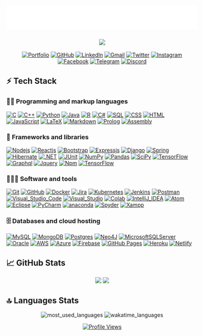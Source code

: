 <h1 align="center">
    <img src="https://github.com/Shyam-Makwana/Shyam-Makwana/blob/master/logos/name.svg" alt="Shyam Makwana" />
</h1>

<p align="center">
    <a href="https://github.com/Shyam-Makwana"><img src="https://readme-typing-svg.herokuapp.com/?lines=Hey!!+Great+to+see+you+here!;Computer+Science+student;Competitive+programmer;Full-stack+web+developer;Always+learning+new+things&font=Fira%20Code&center=true&width=440&height=45&color=000000&vCenter=true&size=22"></a>
</p>

<p align="center">
	<a href="https://shyammakwana.com" target="_blank"><img src="https://img.icons8.com/bubbles/50/domain.png" alt="Portfolio"/></a>
	<a href="https://github.com/Shyam-Makwana" target="_blank"><img src="https://img.icons8.com/bubbles/50/000000/github.png" alt="GitHub"/></a>
	<a href="https://www.linkedin.com/in/shyammakwana" target="_blank"><img src="https://img.icons8.com/bubbles/50/000000/linkedin.png" alt="LinkedIn"/></a>
	<a href="mailto:makwanashyam6@gmail.com" target="_blank"><img src="https://img.icons8.com/bubbles/50/000000/gmail.png" alt="Gmail"/></a>
	<a href="https://twitter.com/ShyamMakwana_" target="_blank"><img src="https://img.icons8.com/bubbles/50/twitter-circled.png" alt="Twitter"/></a>
	<a href="https://www.instagram.com/_sshyam_" target="_blank"><img src="https://img.icons8.com/bubbles/50/000000/instagram.png" alt="Instagram"/></a>
  <a href="https://www.facebook.com/ShyamMakwanaa/" target="_blank"><img src="https://img.icons8.com/bubbles/50/000000/facebook-new.png" alt="Facebook"/></a>
	<a href="https://t.me/theShyam" target="_blank"><img src="https://img.icons8.com/bubbles/50/telegram-app.png" alt="Telegram"/></a>
	<a href="https://discordapp.com/users/670571750622494752" target="_blank"><img src="https://img.icons8.com/bubbles/50/discord-logo.png" alt="Discord"/></a>
</p>

## ⚡ Tech Stack

### 👨‍💻 Programming and markup languages

<p>
    <a href="#"><img alt="C" src="https://custom-icon-badges.herokuapp.com/badge/C-03599C.svg?logo=c-in-hexagon&logoColor=white"></a>
    <a href="#"><img alt="C++" src="https://custom-icon-badges.herokuapp.com/badge/C++-9C033A.svg?logo=cpp2&logoColor=white"></a>
    <a href="#"><img alt="Python" src="https://img.shields.io/badge/Python-14354C.svg?logo=python&logoColor=white"></a>
    <a href="#"><img alt="Java" src="https://custom-icon-badges.herokuapp.com/badge/Java-007396.svg?logo=java&logoColor=white"></a>
    <a href="#"><img alt="R" src="https://img.shields.io/badge/R-276DC3.svg?logo=r&logoColor=white"></a>
    <a href="#"><img alt="C#" src="https://custom-icon-badges.herokuapp.com/badge/C%23-68217A.svg?logo=cs2&logoColor=white"></a>
    <a href="#"><img alt="SQL" src="https://custom-icon-badges.herokuapp.com/badge/SQL-025E8C.svg?logo=database&logoColor=white"></a>
    <a href="#"><img alt="CSS" src="https://img.shields.io/badge/CSS-1572B6.svg?logo=css3&logoColor=white"></a>
    <a href="#"><img alt="HTML" src="https://img.shields.io/badge/HTML-E34F26.svg?logo=html5&logoColor=white"></a>
    <a href="#"><img alt="JavaScript" src="https://img.shields.io/badge/JavaScript-F7DF1E.svg?logo=javascript&logoColor=black"></a>
    <a href="#"><img alt="LaTeX" src="https://img.shields.io/badge/LaTeX-008080.svg?logo=LaTeX&logoColor=white"></a>
    <a href="#"><img alt="Markdown" src="https://img.shields.io/badge/Markdown-000000.svg?logo=markdown&logoColor=white"></a>
    <a href="#"><img alt="Prolog" src="https://custom-icon-badges.herokuapp.com/badge/Prolog-E61B23.svg?logo=swi-prolog&logoColor=white"></a>
    <a href="#"><img alt="Assembly" src="https://custom-icon-badges.herokuapp.com/badge/Assembly-525252.svg?logo=asm-hex&logoColor=white"></a>
</p>

### 🧰 Frameworks and libraries

<p>
  	<a href="#"><img alt="Nodejs" src="https://img.shields.io/badge/Node.js-43853D.svg?logo=node.js&logoColor=white"></a>
    <a href="#"><img alt="Reactjs" src="https://img.shields.io/badge/React-20232a.svg?logo=react&logoColor=%2361DAFB"></a>
    <a href="#"><img alt="Bootstrap" src="https://img.shields.io/badge/Bootstrap-7952B3.svg?logo=bootstrap&logoColor=white"></a>
    <a href="#"><img alt="Expressjs" src="https://img.shields.io/badge/Express.js-404d59.svg?logo=express&logoColor=white"></a>
    <a href="#"><img alt="Django" src="https://img.shields.io/badge/Django-092E20?logo=Django&logoColor=white"></a>
    <a href="#"><img alt="Spring" src="https://img.shields.io/badge/Spring-6DB33F?logo=Spring&logoColor=white"></a>
    <a href="#"><img alt="Hibernate" src="https://img.shields.io/badge/Hibernate-59666C?&logo=Hibernate&logoColor=white"></a>
    <a href="#"><img alt=".NET" src="https://img.shields.io/badge/.NET-512BD4?logo=.NET&logoColor=white"></a>
    <a href="#"><img alt="JUnit" src="https://custom-icon-badges.herokuapp.com/badge/JUnit-25A162.svg?logo=check-circle&logoColor=white"></a>
    <a href="#"><img alt="NumPy" src="https://img.shields.io/badge/Numpy-013243.svg?logo=numpy&logoColor=white"></a>
    <a href="#"><img alt="Pandas" src="https://img.shields.io/badge/Pandas-150458.svg?logo=pandas&logoColor=white"></a>
    <a href="#"><img alt="SciPy" src="https://img.shields.io/badge/SciPy-654FF0?logo=SciPy&logoColor=white"></a>
    <a href="#"><img alt="TensorFlow" src="https://img.shields.io/badge/TensorFlow-FF6F00.svg?logo=TensorFlow&logoColor=white"></a>
    <a href="#"><img alt="Graphql" src="https://img.shields.io/badge/GraphQl-E10098?logo=Graphql&logoColor=white"></a>
    <a href="#"><img alt="Jquery" src="https://img.shields.io/badge/jQuery-0769AD?logo=Jquery&logoColor=white"></a>
    <a href="#"><img alt="Npm" src="https://img.shields.io/badge/npm-CB3837?logo=Npm&logoColor=white"></a>
    <a href="#"><img alt="TensorFlow" src="https://img.shields.io/badge/jQuery-0769AD?logo=Jquery&logoColor=white"></a>
    
</p>

### 🧑🏻‍💻 Software and tools

<p>
	  <a href="#"><img alt="Git" src="https://img.shields.io/badge/Git-F05032?logo=Git&logoColor=white"></a>
    <a href="#"><img alt="GitHub" src="https://img.shields.io/badge/GitHub-100000?logo=GitHub&logoColor=white"></a>
    <a href="#"><img alt="Docker" src="https://img.shields.io/badge/docker-%230db7ed.svg?&logo=docker&logoColor=white"></a>
    <a href="#"><img alt="Jira" src="https://img.shields.io/badge/jira-%230A0FFF.svg?logo=jira&logoColor=white"></a>
    <a href="#"><img alt="Kubernetes" src="https://img.shields.io/badge/kubernetes-%23326ce5.svg?logo=kubernetes&logoColor=white"></a>
    <a href="#"><img alt="Jenkins" src="https://img.shields.io/badge/jenkins-%232C5263.svg?logo=jenkins&logoColor=white"></a>
    <a href="#"><img alt="Postman" src="https://img.shields.io/badge/Postman-FF6C37?logo=Postman&logoColor=white"></a>
    <a href="#"><img alt="Visual_Studio_Code" src="https://img.shields.io/badge/Visual_Studio_Code-0078D4?logo=visual%20studio%20code&logoColor=white"></a>
    <a href="#"><img alt="Visual_Studio" src="https://custom-icon-badges.herokuapp.com/badge/Visual_Studio-5C2D91?logo=visual%20studio&logoColor=white"></a>
    <a href="#"><img alt="Colab" src="https://img.shields.io/badge/Colab-F9AB00?logo=googlecolab&logoColor=white"></a>
    <a href="#"><img alt="IntelliJ_IDEA" src="https://img.shields.io/badge/IntelliJ_IDEA-000000.svg?logo=intellij-idea&logoColor=white"></a>
    <a href="#"><img alt="Atom" src="https://img.shields.io/badge/Atom-66595C?logo=Atom&logoColor=white"></a>
    <a href="#"><img alt="Eclipse" src="https://img.shields.io/badge/Eclipse-2C2255?logo=eclipse&logoColor=white"></a>
    <a href="#"><img alt="PyCharm" src="https://img.shields.io/badge/PyCharm-000000.svg?logo=PyCharm&logoColor=white"></a>
    <a href="#"><img alt="anaconda" src="https://img.shields.io/badge/conda-342B029.svg?logo=anaconda&logoColor=white"></a>
    <a href="#"><img alt="Spyder" src="https://img.shields.io/badge/Spyder-FF0000?logo=spyder%20ide&logoColor=white"></a>
    <a href="#"><img alt="Xampp" src="https://img.shields.io/badge/Xampp-F37623?logo=xampp&logoColor=white"></a>
</p>

### 🗄️ Databases and cloud hosting

<p>
    <a href="#"><img alt="MySQL" src="https://img.shields.io/badge/MySQL-00f.svg?logo=mysql&logoColor=white"></a>
    <a href="#"><img alt="MongoDB" src ="https://img.shields.io/badge/MongoDB-4ea94b.svg?logo=mongodb&logoColor=white"></a>
    <a href="#"><img alt="Postgres" src ="https://img.shields.io/badge/postgres-%23316192.svg?logo=postgresql&logoColor=white"></a>
    <a href="#"><img alt="Neo4J" src ="https://img.shields.io/badge/Neo4j-008CC1?logo=neo4j&logoColor=white"></a>
    <a href="#"><img alt="MicrosoftSQLServer" src ="https://img.shields.io/badge/Microsoft%20SQL%20Server-CC2927?logo=microsoft%20sql%20server&logoColor=white"></a>
    <a href="#"><img alt="Oracle" src ="https://img.shields.io/badge/Oracle-F00000.svg?logo=oracle&logoColor=white"></a>
    <a href="#"><img alt="AWS" src="https://img.shields.io/badge/AWS-%23FF9900.svg?logo=amazon-aws&logoColor=white"></a>
    <a href="#"><img alt="Azure" src="https://img.shields.io/badge/azure-%230072C6.svg?logo=microsoftazure&logoColor=white"></a>
    <a href="#"><img alt="Firebase" src="https://img.shields.io/badge/firebase-%23039BE5.svg?logo=firebase&logoColor=white"></a>
    <a href="#"><img alt="GitHub Pages" src="https://img.shields.io/badge/GitHub%20Pages-327FC7.svg?logo=github&logoColor=white"></a>
    <a href="#"><img alt="Heroku" src="https://img.shields.io/badge/Heroku-430098.svg?logo=heroku&logoColor=white"></a>
    <a href="#"><img alt="Netlify" src="https://img.shields.io/badge/netlify-%23000000.svg?logo=netlify&logoColor=white"></a>
</p>
  
## 📈 GitHub Stats

<p align="center">
    <img width="48%" src="https://github-readme-stats.vercel.app/api?username=Shyam-Makwana&show_icons=true&theme=dark" />
    <img width="48%" src="https://github-readme-streak-stats.herokuapp.com/?user=Shyam-Makwana&theme=dark&hide_border=true" />
</p>

## 🔝 Languages Stats

<p align="center">
<img alt="most_used_languages" src="https://github-readme-stats.vercel.app/api/top-langs/?username=Shyam-Makwana&layout=compact&theme=dark&langs_count=10" />
<img alt="wakatime_languages" src="https://github-readme-stats.vercel.app/api/wakatime?username=Shyam&layout=compact&theme=dark&langs_count=10" />
</p>

<div align="center">
    <a href="#">
        <img alt="Profile Views" src="https://komarev.com/ghpvc/?username=Shyam-Makwana&color=lightgrey&style=plastic&&label=Profile+Views">
    </a>
</div>
